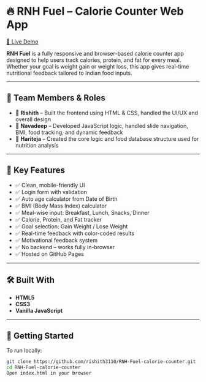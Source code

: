# 🔥 RNH Fuel – Calorie Counter Web App

[🔗 Live Demo](https://rishith3110.github.io/RNH-Fuel-calorie-counter/)

**RNH Fuel** is a fully responsive and browser-based calorie counter app designed to help users track calories, protein, and fat for every meal. Whether your goal is weight gain or weight loss, this app gives real-time nutritional feedback tailored to Indian food inputs.

---

## 👥 Team Members & Roles

- 🎨 **Rishith** – Built the frontend using HTML & CSS, handled the UI/UX and overall design  
- 🧠 **Navadeep** – Developed JavaScript logic, handled slide navigation, BMI, food tracking, and dynamic feedback  
- 🔧 **Hariteja** – Created the core logic and food database structure used for nutrition analysis

---

## 🧩 Key Features

- ✅ Clean, mobile-friendly UI
- ✅ Login form with validation
- ✅ Auto age calculator from Date of Birth
- ✅ BMI (Body Mass Index) calculator
- ✅ Meal-wise input: Breakfast, Lunch, Snacks, Dinner
- ✅ Calorie, Protein, and Fat tracker
- ✅ Goal selection: Gain Weight / Lose Weight
- ✅ Real-time feedback with color-coded results
- ✅ Motivational feedback system
- ✅ No backend – works fully in-browser
- ✅ Hosted on GitHub Pages

---

## 🛠️ Built With

- **HTML5**
- **CSS3**
- **Vanilla JavaScript**

---

## 🚀 Getting Started

To run locally:

```bash
git clone https://github.com/rishith3110/RNH-Fuel-calorie-counter.git
cd RNH-Fuel-calorie-counter
Open index.html in your browser


